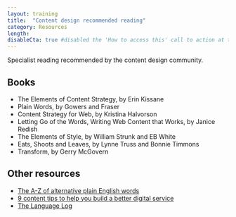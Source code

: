 ```yaml
---
layout: training
title:  "Content design recommended reading"
category: Resources
length:
disableCta: true #disabled the 'How to access this' call to action at the bottom of the page template
---
```


Specialist reading recommended by the content design community. 

## Books

- The Elements of Content Strategy, by Erin Kissane
- Plain Words, by Gowers and Fraser
- Content Strategy for Web, by Kristina Halvorson
- Letting Go of the Words, Writing Web Content that Works, by Janice Redish
- The Elements of Style, by William Strunk and EB White
- Eats, Shoots and Leaves, by Lynne Truss and Bonnie Timmons
- Transform, by Gerry McGovern

## Other resources

- <a href="http://www.plainenglish.co.uk/the-a-z-of-alternative-words.html">The A-Z of alternative plain English words</a>
- <a href="https://digitaltransformation.blog.gov.uk/2014/08/14/9-content-tips-to-help-you-build-a-better-digital-service/">9 content tips to help you build a better digital service</a>
- <a href="http://languagelog.ldc.upenn.edu/nll/">The Language Log</a>
